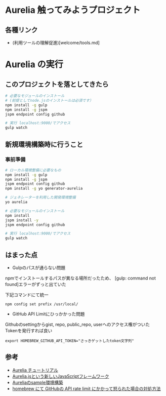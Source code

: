 # Aurelia 触ってみようプロジェクト

## 各種リンク

- (利用ツールの理解促進)[welcome/tools.md]


# Aurelia の実行


## このプロジェクトを落としてきたら

```bash
# 必要なモジュールのインストール
# (前提としてnode.jsのインストールは必須です）
npm install -g gulp
npm install -g jspm
jspm endpoint config github

# 実行 localhost:9000/でアクセス
gulp watch
```

## 新規環境構築時に行うこと
### 事前準備

```bash
# ローカル環境整備に必要なもの
npm install -g gulp
npm install -g jspm
jspm endpoint config github
npm install -g yo generator-aurelia

# ジェネレーターを利用した開発環境整備
yo aurelia

# 必要なモジュールのインストール
npm install
jspm install -y
jspm endpoint config github

# 実行 localhost:9000/でアクセス
gulp watch

```

## はまった点

- Gulpのパスが通らない問題

npmでインストールするパスが異なる場所だったため、
[gulp: command not found]エラーがずっと出ていた

下記コマンドにて統一

```
npm config set prefix /usr/local/
```


- GitHub API Limitにひっかかった問題

Githubのsettingからgist, repo, public_repo, userへのアクセス権がついたTokenを発行すれば良い

```
export HOMEBREW_GITHUB_API_TOKEN="さっきゲットしたtoken文字列"
```

## 参考
- [Aurelia チュートリアル](https://github.com/aurelia/documentation/blob/master/Japanese/get-started.md)
- [Aurelia.jsという新しいJavaScriptフレームワーク](http://albatrosary.hateblo.jp/entry/2015/03/03/170143)
- [Aureliaのsample環境構築](http://qiita.com/nakanowax/items/416be6ba4dee6a2fbc74)
- [homebrew にて GitHubの API rate limit にかかって怒られた場合の対処方法](http://tanacasino.hatenablog.com/entry/2014/11/03/205508)


